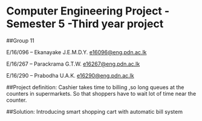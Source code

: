 # Computer Engineering Project - Semester 5 -Third year project

##Group 11

E/16/096 – Ekanayake J.E.M.D.Y. e16096@eng.pdn.ac.lk

E/16/267 – Parackrama G.T.W. e16267@eng.pdn.ac.lk

E/16/290 – Prabodha U.A.K. e16290@eng.pdn.ac.lk

##Project definition:
Cashier takes time to billing ,so long queues at the counters in supermarkets. So that shoppers have to wait lot of time near the counter.

##Solution:
Introducing smart shopping cart with automatic bill system


